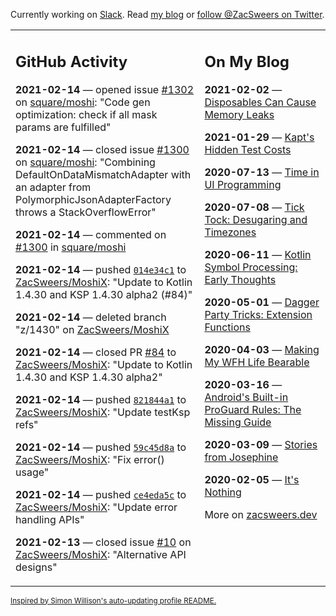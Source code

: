 Currently working on [Slack](https://slack.com/). Read [my blog](https://zacsweers.dev/) or [follow @ZacSweers on Twitter](https://twitter.com/ZacSweers).

<table><tr><td valign="top" width="60%">

## GitHub Activity
<!-- githubActivity starts -->
**2021-02-14** — opened issue [#1302](https://api.github.com/repos/square/moshi/issues/1302) on [square/moshi](https://api.github.com/repos/square/moshi): "Code gen optimization: check if all mask params are fulfilled"

**2021-02-14** — closed issue [#1300](https://api.github.com/repos/square/moshi/issues/1300) on [square/moshi](https://api.github.com/repos/square/moshi): "Combining DefaultOnDataMismatchAdapter with an adapter from PolymorphicJsonAdapterFactory throws a StackOverflowError"

**2021-02-14** — commented on [#1300](https://github.com/square/moshi/issues/1300#issuecomment-778748467) in [square/moshi](https://api.github.com/repos/square/moshi)

**2021-02-14** — pushed [`014e34c1`](https://github.com/ZacSweers/MoshiX/commit/014e34c10563389c789fa2f6406ba4b2f1aaefb7) to [ZacSweers/MoshiX](https://api.github.com/repos/ZacSweers/MoshiX): "Update to Kotlin 1.4.30 and KSP 1.4.30 alpha2 (#84)"

**2021-02-14** — deleted branch "z/1430" on [ZacSweers/MoshiX](https://api.github.com/repos/ZacSweers/MoshiX)

**2021-02-14** — closed PR [#84](https://api.github.com/repos/ZacSweers/MoshiX/pulls/84) to [ZacSweers/MoshiX](https://api.github.com/repos/ZacSweers/MoshiX): "Update to Kotlin 1.4.30 and KSP 1.4.30 alpha2"

**2021-02-14** — pushed [`821844a1`](https://github.com/ZacSweers/MoshiX/commit/821844a1b59bd5dadd723dc497bc6a0e68644448) to [ZacSweers/MoshiX](https://api.github.com/repos/ZacSweers/MoshiX): "Update testKsp refs"

**2021-02-14** — pushed [`59c45d8a`](https://github.com/ZacSweers/MoshiX/commit/59c45d8a5037620bfb7540a78ca7d9dfaa5ae52c) to [ZacSweers/MoshiX](https://api.github.com/repos/ZacSweers/MoshiX): "Fix error() usage"

**2021-02-14** — pushed [`ce4eda5c`](https://github.com/ZacSweers/MoshiX/commit/ce4eda5c927b0cf263a0531fd37aac25ab0189e3) to [ZacSweers/MoshiX](https://api.github.com/repos/ZacSweers/MoshiX): "Update error handling APIs"

**2021-02-13** — closed issue [#10](https://api.github.com/repos/ZacSweers/MoshiX/issues/10) on [ZacSweers/MoshiX](https://api.github.com/repos/ZacSweers/MoshiX): "Alternative API designs"
<!-- githubActivity ends -->
</td><td valign="top" width="40%">

## On My Blog
<!-- blog starts -->
**2021-02-02** — [Disposables Can Cause Memory Leaks](https://www.zacsweers.dev/disposables-can-cause-memory-leaks/)

**2021-01-29** — [Kapt's Hidden Test Costs](https://www.zacsweers.dev/kapts-hidden-test-costs/)

**2020-07-13** — [Time in UI Programming](https://www.zacsweers.dev/time-in-ui/)

**2020-07-08** — [Tick Tock: Desugaring and Timezones](https://www.zacsweers.dev/ticktock-desugaring-timezones/)

**2020-06-11** — [Kotlin Symbol Processing: Early Thoughts](https://www.zacsweers.dev/kotlin-symbol-processor-early-thoughts/)

**2020-05-01** — [Dagger Party Tricks: Extension Functions](https://www.zacsweers.dev/dagger-party-tricks-extension-functions/)

**2020-04-03** — [Making My WFH Life Bearable](https://www.zacsweers.dev/making-wfh-life-bearable/)

**2020-03-16** — [Android's Built-in ProGuard Rules: The Missing Guide](https://www.zacsweers.dev/android-proguard-rules/)

**2020-03-09** — [Stories from Josephine](https://www.zacsweers.dev/stories-from-josephine/)

**2020-02-05** — [It's Nothing](https://www.zacsweers.dev/its-nothing/)
<!-- blog ends -->
More on [zacsweers.dev](https://zacsweers.dev/)
</td></tr></table>

<sub><a href="https://simonwillison.net/2020/Jul/10/self-updating-profile-readme/">Inspired by Simon Willison's auto-updating profile README.</a></sub>